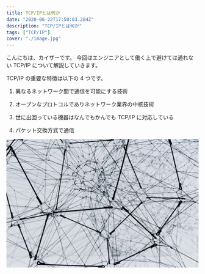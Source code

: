 ```yaml
---
title: TCP/IPとは何か
date: "2020-06-22T17:50:03.284Z"
description: "TCP/IPとは何か"
tags: ["TCP/IP"]
cover: "./image.jpg"
---
```


こんにちは、カイザーです。
今回はエンジニアとして働く上で避けては通れない TCP/IP について解説していきます。

TCP/IP の重要な特徴は以下の 4 つです。

1. 異なるネットワーク間で通信を可能にする技術

2. オープンなプロトコルでありネットワーク業界の中核技術

3. 世に出回っている機器はなんでもかんでも TCP/IP に対応している

4. パケット交換方式で通信

![Chinese Salty Egg](./image.jpg)
